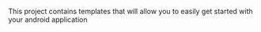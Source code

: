 This project contains templates that will allow you to easily get started with your android application